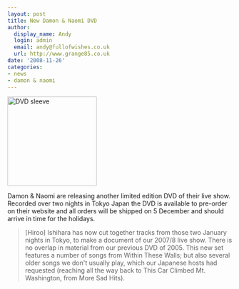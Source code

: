 ```yaml
---
layout: post
title: New Damon & Naomi DVD
author:
  display_name: Andy
  login: admin
  email: andy@fullofwishes.co.uk
  url: http://www.grange85.co.uk
date: '2008-11-26'
categories:
- news
- damon & naomi
---
```

<div class="imagebox-a"><img src="https://media.fullofwishes.co.uk/03-damon_and_naomi/sleeves/dan-shibuyaonest2008.jpg" width="200" height="200" alt="DVD sleeve"/></div>
<p>Damon & Naomi are releasing another limited edition DVD of their live show. Recorded over two nights in Tokyo Japan the DVD is available to pre-order on their website and all orders will be shipped on 5 December and should arrive in time for the holidays.</p>
<blockquote><p>[Hiroo] Ishihara has now cut together tracks from those two January nights in Tokyo, to make a document of our 2007/8 live show. There is no overlap in material from our previous DVD of 2005. This new set features a number of songs from Within These Walls; but also several older songs we don't usually play, which our Japanese hosts had requested (reaching all the way back to This Car Climbed Mt. Washington, from More Sad Hits).</p></blockquote>
